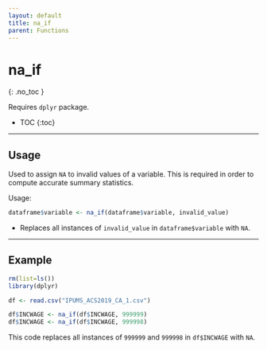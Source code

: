 ```yaml
---
layout: default
title: na_if
parent: Functions
---
```


# na_if
{: .no_toc }

Requires `dplyr` package.

- TOC
{:toc}

---

## Usage

Used to assign `NA` to invalid values of a variable. This is required in order to compute accurate summary statistics.

Usage:
```r
dataframe$variable <- na_if(dataframe$variable, invalid_value)
```

- Replaces all instances of `invalid_value` in `dataframe$variable` with `NA`.

---

## Example

```r
rm(list=ls())
library(dplyr)

df <- read.csv("IPUMS_ACS2019_CA_1.csv")

df$INCWAGE <- na_if(df$INCWAGE, 999999)
df$INCWAGE <- na_if(df$INCWAGE, 999998)
```

This code replaces all instances of `999999` and `999998` in `df$INCWAGE` with `NA`.

